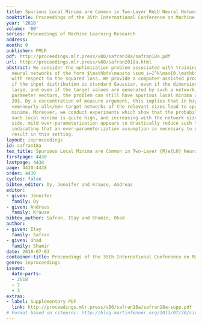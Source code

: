 ```yaml
---
title: Spurious Local Minima are Common in Two-Layer ReLU Neural Networks
booktitle: Proceedings of the 35th International Conference on Machine Learning
year: '2018'
volume: '80'
series: Proceedings of Machine Learning Research
address: 
month: 0
publisher: PMLR
pdf: http://proceedings.mlr.press/v80/safran18a/safran18a.pdf
url: http://proceedings.mlr.press/v80/safran2018a.html
abstract: We consider the optimization problem associated with training simple ReLU
  neural networks of the form $\mathbfx\mapsto \sum_i=1^k\max{0,\mathbfw_i^⊤\mathbfx}$
  with respect to the squared loss. We provide a computer-assisted proof that even
  if the input distribution is standard Gaussian, even if the dimension is arbitrarily
  large, and even if the target values are generated by such a network, with orthonormal
  parameter vectors, the problem can still have spurious local minima once $6\le k\le
  20$. By a concentration of measure argument, this implies that in high input dimensions,
  <em>nearly all</em> target networks of the relevant sizes lead to spurious local
  minima. Moreover, we conduct experiments which show that the probability of hitting
  such local minima is quite high, and increasing with the network size. On the positive
  side, mild over-parameterization appears to drastically reduce such local minima,
  indicating that an over-parameterization assumption is necessary to get a positive
  result in this setting.
layout: inproceedings
id: safran18a
tex_title: Spurious Local Minima are Common in Two-Layer {R}e{LU} Neural Networks
firstpage: 4430
lastpage: 4438
page: 4430-4438
order: 4430
cycles: false
bibtex_editor: Dy, Jennifer and Krause, Andreas
editor:
- given: Jennifer
  family: Dy
- given: Andreas
  family: Krause
bibtex_author: Safran, Itay and Shamir, Ohad
author:
- given: Itay
  family: Safran
- given: Ohad
  family: Shamir
date: 2018-07-03
container-title: Proceedings of the 35th International Conference on Machine Learning
genre: inproceedings
issued:
  date-parts:
  - 2018
  - 7
  - 3
extras:
- label: Supplementary PDF
  link: http://proceedings.mlr.press/v80/safran18a/safran18a-supp.pdf
# Format based on citeproc: http://blog.martinfenner.org/2013/07/30/citeproc-yaml-for-bibliographies/
---
```

